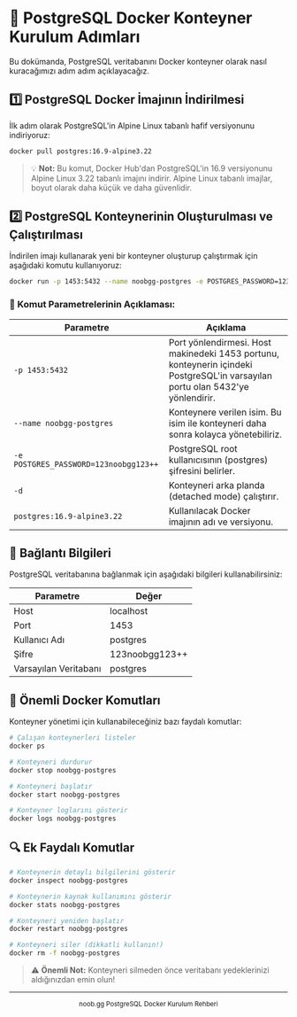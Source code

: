 # 🐳 PostgreSQL Docker Konteyner Kurulum Adımları

Bu dokümanda, PostgreSQL veritabanını Docker konteyner olarak nasıl kuracağımızı adım adım açıklayacağız.

## 1️⃣ PostgreSQL Docker İmajının İndirilmesi

İlk adım olarak PostgreSQL'in Alpine Linux tabanlı hafif versiyonunu indiriyoruz:

```bash
docker pull postgres:16.9-alpine3.22
```

> 💡 **Not:** Bu komut, Docker Hub'dan PostgreSQL'in 16.9 versiyonunu Alpine Linux 3.22 tabanlı imajını indirir. Alpine Linux tabanlı imajlar, boyut olarak daha küçük ve daha güvenlidir.

## 2️⃣ PostgreSQL Konteynerinin Oluşturulması ve Çalıştırılması

İndirilen imajı kullanarak yeni bir konteyner oluşturup çalıştırmak için aşağıdaki komutu kullanıyoruz:

```bash
docker run -p 1453:5432 --name noobgg-postgres -e POSTGRES_PASSWORD=123noobgg123++ -d postgres:16.9-alpine3.22
```

### 🔧 Komut Parametrelerinin Açıklaması:

| Parametre | Açıklama |
|-----------|----------|
| `-p 1453:5432` | Port yönlendirmesi. Host makinedeki 1453 portunu, konteynerin içindeki PostgreSQL'in varsayılan portu olan 5432'ye yönlendirir. |
| `--name noobgg-postgres` | Konteynere verilen isim. Bu isim ile konteyneri daha sonra kolayca yönetebiliriz. |
| `-e POSTGRES_PASSWORD=123noobgg123++` | PostgreSQL root kullanıcısının (postgres) şifresini belirler. |
| `-d` | Konteyneri arka planda (detached mode) çalıştırır. |
| `postgres:16.9-alpine3.22` | Kullanılacak Docker imajının adı ve versiyonu. |

## 🔌 Bağlantı Bilgileri

PostgreSQL veritabanına bağlanmak için aşağıdaki bilgileri kullanabilirsiniz:

| Parametre | Değer |
|-----------|-------|
| Host | localhost |
| Port | 1453 |
| Kullanıcı Adı | postgres |
| Şifre | 123noobgg123++ |
| Varsayılan Veritabanı | postgres |

## 📝 Önemli Docker Komutları

Konteyner yönetimi için kullanabileceğiniz bazı faydalı komutlar:

```bash
# Çalışan konteynerleri listeler
docker ps

# Konteyneri durdurur
docker stop noobgg-postgres

# Konteyneri başlatır
docker start noobgg-postgres

# Konteyner loglarını gösterir
docker logs noobgg-postgres
```

## 🔍 Ek Faydalı Komutlar

```bash
# Konteynerin detaylı bilgilerini gösterir
docker inspect noobgg-postgres

# Konteynerin kaynak kullanımını gösterir
docker stats noobgg-postgres

# Konteyneri yeniden başlatır
docker restart noobgg-postgres

# Konteyneri siler (dikkatli kullanın!)
docker rm -f noobgg-postgres
```

> ⚠️ **Önemli Not:** Konteyneri silmeden önce veritabanı yedeklerinizi aldığınızdan emin olun!

---

<div align="center">
  <sub>noob.gg PostgreSQL Docker Kurulum Rehberi</sub>
</div>
